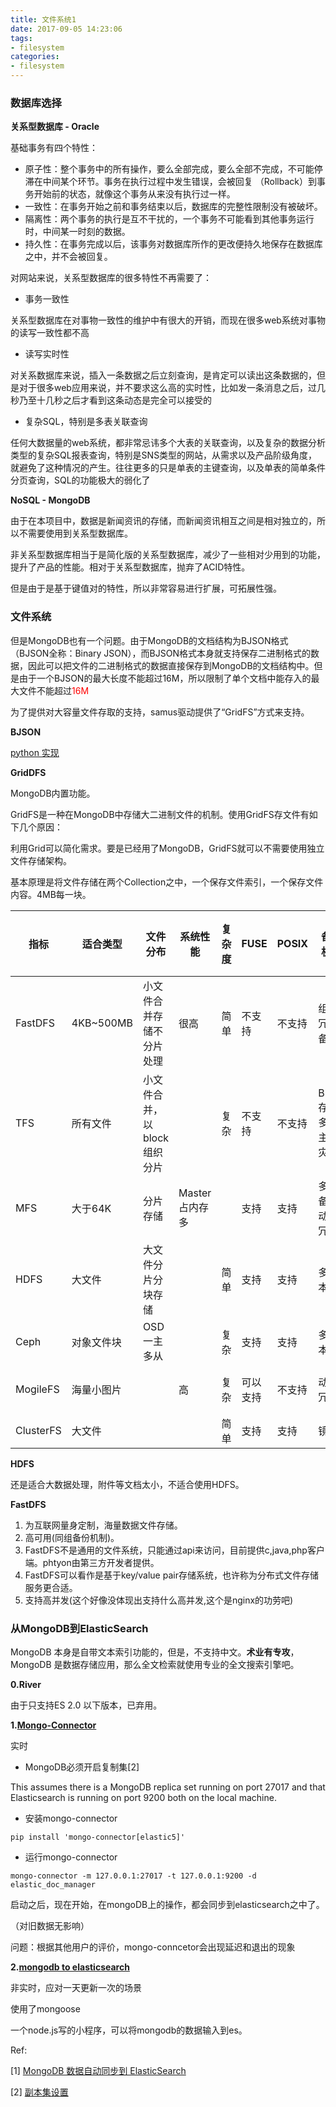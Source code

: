```yaml
---
title: 文件系统1
date: 2017-09-05 14:23:06
tags:
- filesystem
categories:
- filesystem
---
```


### 数据库选择

**关系型数据库 - Oracle**

基础事务有四个特性：

- 原子性：整个事务中的所有操作，要么全部完成，要么全部不完成，不可能停滞在中间某个环节。事务在执行过程中发生错误，会被回复 （Rollback）到事务开始前的状态，就像这个事务从来没有执行过一样。
- 一致性：在事务开始之前和事务结束以后，数据库的完整性限制没有被破坏。
- 隔离性：两个事务的执行是互不干扰的，一个事务不可能看到其他事务运行时，中间某一时刻的数据。
- 持久性：在事务完成以后，该事务对数据库所作的更改便持久地保存在数据库之中，并不会被回复。



对网站来说，关系型数据库的很多特性不再需要了：

- 事务一致性

关系型数据库在对事物一致性的维护中有很大的开销，而现在很多web系统对事物的读写一致性都不高

- 读写实时性

对关系数据库来说，插入一条数据之后立刻查询，是肯定可以读出这条数据的，但是对于很多web应用来说，并不要求这么高的实时性，比如发一条消息之后，过几秒乃至十几秒之后才看到这条动态是完全可以接受的

- 复杂SQL，特别是多表关联查询

任何大数据量的web系统，都非常忌讳多个大表的关联查询，以及复杂的数据分析类型的复杂SQL报表查询，特别是SNS类型的网站，从需求以及产品阶级角度，就避免了这种情况的产生。往往更多的只是单表的主键查询，以及单表的简单条件分页查询，SQL的功能极大的弱化了

**NoSQL - MongoDB**

由于在本项目中，数据是新闻资讯的存储，而新闻资讯相互之间是相对独立的，所以不需要使用到关系型数据库。

非关系型数据库相当于是简化版的关系型数据库，减少了一些相对少用到的功能，提升了产品的性能。相对于关系型数据库，抛弃了ACID特性。

但是由于是基于键值对的特性，所以非常容易进行扩展，可拓展性强。



### 文件系统

但是MongoDB也有一个问题。由于MongoDB的文档结构为BJSON格式（BJSON全称：Binary JSON），而BJSON格式本身就支持保存二进制格式的数据，因此可以把文件的二进制格式的数据直接保存到MongoDB的文档结构中。但是由于一个BJSON的最大长度不能超过16M，所以限制了单个文档中能存入的最大文件不能超过<font color = "red">16M</font>

为了提供对大容量文件存取的支持，samus驱动提供了“GridFS”方式来支持。

**BJSON**

[python 实现](http://blog.csdn.net/kwsy2008/article/details/48969607)

**GridDFS**

MongoDB内置功能。

GridFS是一种在MongoDB中存储大二进制文件的机制。使用GridFS存文件有如下几个原因：

利用Grid可以简化需求。要是已经用了MongoDB，GridFS就可以不需要使用独立文件存储架构。

基本原理是将文件存储在两个Collection之中，一个保存文件索引，一个保存文件内容。4MB每一块。



| 指标        | 适合类型      | 文件分布             | 系统性能       | 复杂度  | FUSE | POSIX | 备份机制           | 通讯协议接口   | 社区支持  |      | 开发语言 |
| --------- | --------- | ---------------- | ---------- | ---- | ---- | ----- | -------------- | -------- | ----- | ---- | ---- |
| FastDFS   | 4KB~500MB | 小文件合并存储不分片处理     | 很高         | 简单   | 不支持  | 不支持   | 组内冗余备份         | ApiHTTP  | 国内用户群 |      | C语言  |
| TFS       | 所有文件      | 小文件合并，以block组织分片 |            | 复杂   | 不支持  | 不支持   | Block存储多份,主辅灾备 | APIhttp  | 少     |      | C++  |
| MFS       | 大于64K     | 分片存储             | Master占内存多 |      | 支持   | 支持    | 多点备份动态冗余       | 使用fuse挂在 | 较多    |      | Perl |
| HDFS      | 大文件       | 大文件分片分块存储        |            | 简单   | 支持   | 支持    | 多副本            | 原生api    | 较多    |      | java |
| Ceph      | 对象文件块     | OSD一主多从          |            | 复杂   | 支持   | 支持    | 多副本            | 原生api    | 较少    |      | C++  |
| MogileFS  | 海量小图片     |                  | 高          | 复杂   | 可以支持 | 不支持   | 动态冗余           | 原生api    | 文档少   |      | Perl |
| ClusterFS | 大文件       |                  |            | 简单   | 支持   | 支持    | 镜像             |          | 多     |      | C    |

**HDFS**

还是适合大数据处理，附件等文档太小，不适合使用HDFS。

**FastDFS**

1. 为互联网量身定制，海量数据文件存储。
2. 高可用(同组备份机制)。
3. FastDFS不是通用的文件系统，只能通过api来访问，目前提供c,java,php客户端。phtyon由第三方开发者提供。
4. FastDFS可以看作是基于key/value pair存储系统，也许称为分布式文件存储服务更合适。
5. 支持高并发(这个好像没体现出支持什么高并发,这个是nginx的功劳吧)



### 从MongoDB到ElasticSearch

MongoDB 本身是自带文本索引功能的，但是，不支持中文。**术业有专攻**，MongoDB 是数据存储应用，那么全文检索就使用专业的全文搜索引擎吧。

**0.River**

由于只支持ES 2.0 以下版本，已弃用。

**1.[Mongo-Connector](https://github.com/mongodb-labs/mongo-connector)**

实时

- MongoDB必须开启复制集[2]

This assumes there is a MongoDB replica set running on port 27017 and that Elasticsearch is running on port 9200 both on the local machine.

- 安装mongo-connector

```
pip install 'mongo-connector[elastic5]'
```

- 运行mongo-connector

```
mongo-connector -m 127.0.0.1:27017 -t 127.0.0.1:9200 -d elastic_doc_manager
```

启动之后，现在开始，在mongoDB上的操作，都会同步到elasticsearch之中了。

（对旧数据无影响）

问题：根据其他用户的评价，mongo-conncetor会出现延迟和退出的现象

**2.[mongodb to elasticsearch](https://github.com/keenwon/mongodb-to-elasticsearch)**

非实时，应对一天更新一次的场景

使用了mongoose

一个node.js写的小程序，可以将mongodb的数据输入到es。



Ref:

\[1\] [MongoDB 数据自动同步到 ElasticSearch](https://segmentfault.com/a/1190000003773614)

\[2\] [副本集设置](http://www.runoob.com/mongodb/mongodb-replication.html)